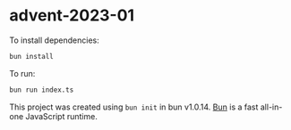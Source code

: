 # advent-2023-01

To install dependencies:

```bash
bun install
```

To run:

```bash
bun run index.ts
```

This project was created using `bun init` in bun v1.0.14. [Bun](https://bun.sh) is a fast all-in-one JavaScript runtime.
